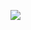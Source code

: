 ![](http://github-profile-summary-cards.vercel.app/api/cards/profile-details?username=jpfleury&theme=github)

